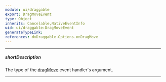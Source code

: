 ```yaml
---
module: ui/draggable
export: DragMoveEvent
type: Object
inherits: Cancelable,NativeEventInfo
uid: ui/draggable:DragMoveEvent
generateTypeLink: 
references: dxDraggable.Options.onDragMove
---
```

---
##### shortDescription
The type of the [dragMove]({basewidgetpath}/Events/#dragMove) event handler's argument.

---
<!-- Description goes here -->